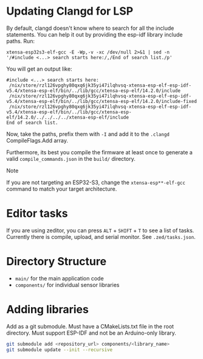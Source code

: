 # Updating Clangd for LSP

By default, clangd doesn't know where to search for all the include statements.
You can help it out by providing the esp-idf library include paths. Run:

```
xtensa-esp32s3-elf-gcc -E -Wp,-v -xc /dev/null 2>&1 | sed -n '/#include <...> search starts here:/,/End of search list./p'
```

You will get an output like:

```
#include <...> search starts here:
 /nix/store/rzl126vpghy80qxq6jk35yi47ilqhvsq-xtensa-esp-elf-esp-idf-v5.4/xtensa-esp-elf/bin/../lib/gcc/xtensa-esp-elf/14.2.0/include
 /nix/store/rzl126vpghy80qxq6jk35yi47ilqhvsq-xtensa-esp-elf-esp-idf-v5.4/xtensa-esp-elf/bin/../lib/gcc/xtensa-esp-elf/14.2.0/include-fixed
 /nix/store/rzl126vpghy80qxq6jk35yi47ilqhvsq-xtensa-esp-elf-esp-idf-v5.4/xtensa-esp-elf/bin/../lib/gcc/xtensa-esp-elf/14.2.0/../../../../xtensa-esp-elf/include
End of search list.
```

Now, take the paths, prefix them with `-I` and add it to the `.clangd` CompileFlags.Add array.

Furthermore, its best you compile the firmware at least once to generate a valid `compile_commands.json` in the `build/` directory.

> [!NOTE]
> If you are not targeting an ESP32-S3, change the `xtensa-esp**-elf-gcc` command to match your target architecture.

# Editor tasks

If you are using zeditor, you can press `ALT` + `SHIFT` + `T` to see a list of tasks. Currently there is compile, upload, and serial monitor. See `.zed/tasks.json`.

# Directory Structure

- `main/` for the main application code
- `components/` for individual sensor libraries

# Adding libraries

Add as a git submodule. Must have a CMakeLists.txt file in the root directory. Must support ESP-IDF and not be an Arduino-only library.

```bash
git submodule add <repository_url> components/<library_name>
git submodule update --init --recursive
```
